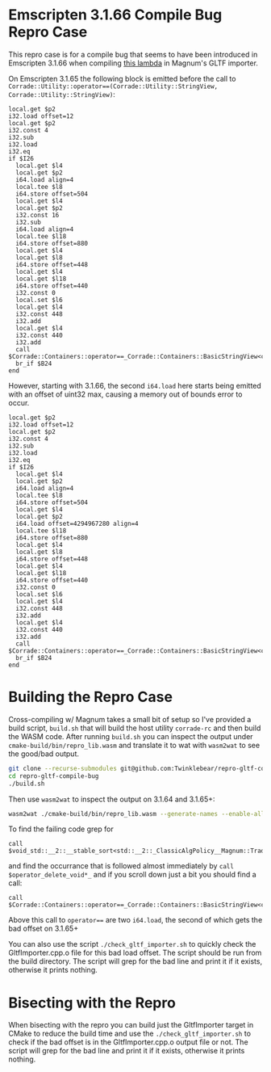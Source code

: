 # Emscripten 3.1.66 Compile Bug Repro Case

This repro case is for a compile bug that seems to have been introduced
in Emscripten 3.1.66 when compiling [this lambda](https://github.com/mosra/magnum-plugins/blob/master/src/MagnumPlugins/GltfImporter/GltfImporter.cpp#L3349)
in Magnum's GLTF importer.

On Emscripten 3.1.65 the following block is emitted before the call
to `Corrade::Utility::operator==(Corrade::Utility::StringView, Corrade::Utility::StringView)`:
```wat
local.get $p2
i32.load offset=12
local.get $p2
i32.const 4
i32.sub
i32.load
i32.eq
if $I26
  local.get $l4
  local.get $p2
  i64.load align=4
  local.tee $l8
  i64.store offset=504
  local.get $l4
  local.get $p2
  i32.const 16
  i32.sub
  i64.load align=4
  local.tee $l18
  i64.store offset=880
  local.get $l4
  local.get $l8
  i64.store offset=448
  local.get $l4
  local.get $l18
  i64.store offset=440
  i32.const 0
  local.set $l6
  local.get $l4
  i32.const 448
  i32.add
  local.get $l4
  i32.const 440
  i32.add
  call $Corrade::Containers::operator==_Corrade::Containers::BasicStringView<char_const>__Corrade::Containers::BasicStringView<char_const>_
  br_if $B24
end
```

However, starting with 3.1.66, the second `i64.load` here starts being emitted
with an offset of uint32 max, causing a memory out of bounds error to occur.
```wat
local.get $p2
i32.load offset=12
local.get $p2
i32.const 4
i32.sub
i32.load
i32.eq
if $I26
  local.get $l4
  local.get $p2
  i64.load align=4
  local.tee $l8
  i64.store offset=504
  local.get $l4
  local.get $p2
  i64.load offset=4294967280 align=4
  local.tee $l18
  i64.store offset=880
  local.get $l4
  local.get $l8
  i64.store offset=448
  local.get $l4
  local.get $l18
  i64.store offset=440
  i32.const 0
  local.set $l6
  local.get $l4
  i32.const 448
  i32.add
  local.get $l4
  i32.const 440
  i32.add
  call $Corrade::Containers::operator==_Corrade::Containers::BasicStringView<char_const>__Corrade::Containers::BasicStringView<char_const>_
  br_if $B24
end
```

# Building the Repro Case

Cross-compiling w/ Magnum takes a small bit of setup so I've provided a
build script, `build.sh` that will build the host utility `corrade-rc` and
then build the WASM code. After running `build.sh` you can inspect the output
under `cmake-build/bin/repro_lib.wasm` and translate it to wat with `wasm2wat`
to see the good/bad output.

```bash
git clone --recurse-submodules git@github.com:Twinklebear/repro-gltf-compile-bug.git
cd repro-gltf-compile-bug
./build.sh
```

Then use `wasm2wat` to inspect the output on 3.1.64 and 3.1.65+:
```bash
wasm2wat ./cmake-build/bin/repro_lib.wasm --generate-names --enable-all -o out.wat
```

To find the failing code grep for
```
call $void_std::__2::__stable_sort<std::__2::_ClassicAlgPolicy__Magnum::Trade::GltfImporter::doMesh_unsigned_int__unsigned_int_::$_0&__Corrade::Containers::Triple<Corrade::Containers::BasicStringView<char_const>__unsigned_int__int>*>_Corrade::Containers::Triple<Corrade::Containers::BasicStringView<char_const>__unsigned_int__int>*__Corrade::Containers::Triple<Corrade::Containers::BasicStringView<char_const>__unsigned_int__int>*__Magnum::Trade::GltfImporter::doMesh_unsigned_int__unsigned_int_::$_0&__std::__2::iterator_traits<Corrade::Containers::Triple<Corrade::Containers::BasicStringView<char_const>__unsigned_int__int>*>::difference_type__std::__2::iterator_traits<Corrade::Containers::Triple<Corrade::Containers::BasicStringView<char_const>__unsigned_int__int>*>::value_type*__long_
```
and find the occurrance that is followed almost immediately by `call $operator_delete_void*_`
and if you scroll down just a bit you should find a call:
```
call $Corrade::Containers::operator==_Corrade::Containers::BasicStringView<char_const>__Corrade::Containers::BasicStringView<char_const>_
```

Above this call to `operator==` are two `i64.load`, the second of which gets the bad offset
on 3.1.65+

You can also use the script `./check_gltf_importer.sh` to quickly check the GltfImporter.cpp.o file
for this bad load offset. The script should be run from the build directory.
 The script will grep for the bad line and print it if it exists, otherwise it prints nothing.


# Bisecting with the Repro

When bisecting with the repro you can build just the GltfImporter target in CMake to reduce
the build time and use the `./check_gltf_importer.sh` to check if the bad offset is in the
GltfImporter.cpp.o output file or not. The script will grep for the bad line and print it
if it exists, otherwise it prints nothing.

